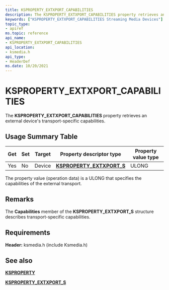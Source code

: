 ```yaml
---
title: KSPROPERTY_EXTXPORT_CAPABILITIES
description: The KSPROPERTY_EXTXPORT_CAPABILITIES property retrieves an external device's transport-specific capabilities.
keywords: ["KSPROPERTY_EXTXPORT_CAPABILITIES Streaming Media Devices"]
topic_type:
- apiref
ms.topic: reference
api_name:
- KSPROPERTY_EXTXPORT_CAPABILITIES
api_location:
- ksmedia.h
api_type:
- HeaderDef
ms.date: 10/20/2021
---
```


# KSPROPERTY_EXTXPORT_CAPABILITIES

The **KSPROPERTY_EXTXPORT_CAPABILITIES** property retrieves an external device's transport-specific capabilities.

## Usage Summary Table

| Get | Set | Target | Property descriptor type | Property value type |
|--|--|--|--|--|
| Yes | No | Device | [**KSPROPERTY_EXTXPORT_S**](/windows-hardware/drivers/ddi/ksmedia/ns-ksmedia-ksproperty_extxport_s) | ULONG |

The property value (operation data) is a ULONG that specifies the capabilities of the external transport.

## Remarks

The **Capabilities** member of the **KSPROPERTY_EXTXPORT_S** structure describes transport-specific capabilities.

## Requirements

**Header:** ksmedia.h (include Ksmedia.h)

## See also

[**KSPROPERTY**](ksproperty-structure.md)

[**KSPROPERTY_EXTXPORT_S**](/windows-hardware/drivers/ddi/ksmedia/ns-ksmedia-ksproperty_extxport_s)
